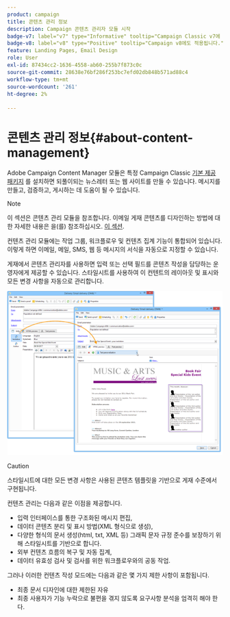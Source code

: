 ```yaml
---
product: campaign
title: 콘텐츠 관리 정보
description: Campaign 콘텐츠 관리자 모듈 시작
badge-v7: label="v7" type="Informative" tooltip="Campaign Classic v7에 적용"
badge-v8: label="v8" type="Positive" tooltip="Campaign v8에도 적용됩니다."
feature: Landing Pages, Email Design
role: User
exl-id: 87434cc2-1636-4558-ab60-255b7f873c0c
source-git-commit: 28638e76bf286f253bc7efd02db848b571ad88c4
workflow-type: tm+mt
source-wordcount: '261'
ht-degree: 2%

---
```


# 콘텐츠 관리 정보{#about-content-management}

Adobe Campaign Content Manager 모듈은 특정 Campaign Classic [기본 제공 패키지](../../installation/using/installing-campaign-standard-packages.md) 를 설치하면 되풀이되는 뉴스레터 또는 웹 사이트를 만들 수 있습니다. 메시지를 만들고, 검증하고, 게시하는 데 도움이 될 수 있습니다.

>[!NOTE]
>
>이 섹션은 콘텐츠 관리 모듈을 참조합니다. 이메일 게재 콘텐츠를 디자인하는 방법에 대한 자세한 내용은 을(를) 참조하십시오. [이 섹션](defining-the-email-content.md).

컨텐츠 관리 모듈에는 작업 그룹, 워크플로우 및 컨텐츠 집계 기능이 통합되어 있습니다. 이렇게 하면 이메일, 메일, SMS, 웹 등 메시지의 서식을 자동으로 지정할 수 있습니다.

게재에서 콘텐츠 관리자를 사용하면 입력 또는 선택 필드를 콘텐츠 작성을 담당하는 운영자에게 제공할 수 있습니다. 스타일시트를 사용하여 이 컨텐트의 레이아웃 및 표시와 모든 변경 사항을 자동으로 관리합니다.

![](assets/s_ncs_content_create_content_sample.png)

>[!CAUTION]
>
>스타일시트에 대한 모든 변경 사항은 사용된 콘텐츠 템플릿을 기반으로 게재 수준에서 구현됩니다.

컨텐츠 관리는 다음과 같은 이점을 제공합니다.

* 입력 인터페이스를 통한 구조화된 메시지 편집,
* 데이터 콘텐츠 분리 및 표시 방법(XML 형식으로 생성),
* 다양한 형식의 문서 생성(html, txt, XML 등) 그래픽 문자 규정 준수를 보장하기 위해 스타일시트를 기반으로 합니다.
* 외부 컨텐츠 흐름의 복구 및 자동 집계,
* 데이터 유효성 검사 및 검사를 위한 워크플로우와의 공동 작업.

그러나 이러한 컨텐츠 작성 모드에는 다음과 같은 몇 가지 제한 사항이 포함됩니다.

* 최종 문서 디자인에 대한 제한된 자유
* 최종 사용자가 기능 누락으로 불편을 겪지 않도록 요구사항 분석을 엄격히 해야 한다.
